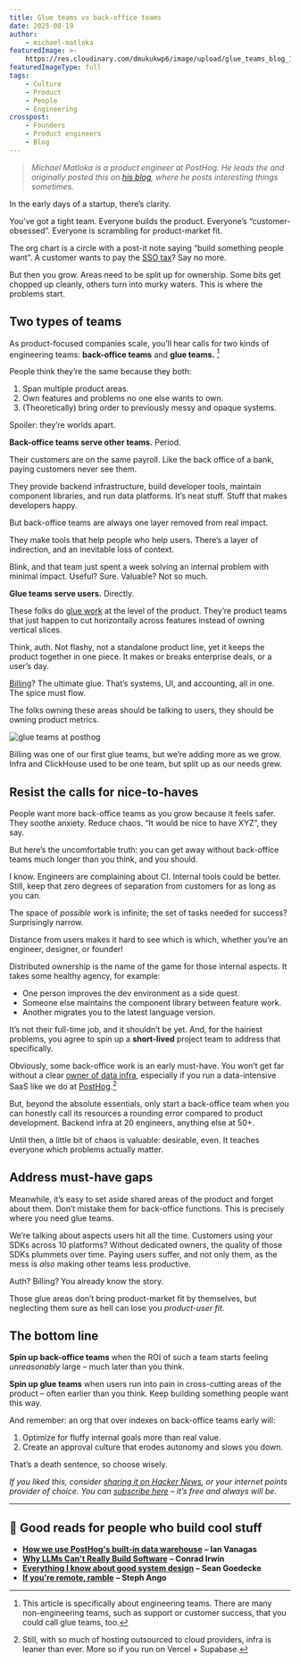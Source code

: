 ```yaml
---
title: Glue teams vs back-office teams
date: 2025-08-19
author:
    - michael-matloka
featuredImage: >-
    https://res.cloudinary.com/dmukukwp6/image/upload/glue_teams_blog_189aa95d56.png
featuredImageType: full
tags:
    - Culture
    - Product
    - People
    - Engineering
crosspost:
    - Founders
    - Product engineers
    - Blog
---
```


> _Michael Matloka is a product engineer at PostHog. He leads the <SmallTeam slug="posthog-ai" /> and originally posted this on [his blog](https://matloka.com?utm_source=newsletter.posthog.com&utm_medium=post&utm_campaign=glue-teams), where he posts interesting things sometimes._

In the early days of a startup, there’s clarity.

You’ve got a tight team. Everyone builds the product. Everyone’s “customer-obsessed”. Everyone is scrambling for product-market fit.

The org chart is a circle with a post-it note saying “build something people want”. A customer wants to pay the [SSO tax](https://sso.tax?utm_source=newsletter.posthog.com&utm_medium=post&utm_campaign=glue-teams)? Say no more.

But then you grow. Areas need to be split up for ownership. Some bits get chopped up cleanly, others turn into murky waters. This is where the problems start.

## Two types of teams

As product-focused companies scale, you’ll hear calls for two kinds of engineering teams: **back-office teams** and **glue teams.** [^1]

People think they’re the same because they both:

1. Span multiple product areas.
2. Own features and problems no one else wants to own.
3. (Theoretically) bring order to previously messy and opaque systems.

Spoiler: they’re worlds apart.

**Back-office teams serve other teams.** Period.

Their customers are on the same payroll. Like the back office of a bank, paying customers never see them.

They provide backend infrastructure, build developer tools, maintain component libraries, and run data platforms. It’s neat stuff. Stuff that makes developers happy.

But back-office teams are always one layer removed from real impact.

They make tools that help people who help users. There’s a layer of indirection, and an inevitable loss of context.

Blink, and that team just spent a week solving an internal problem with minimal impact. Useful? Sure. Valuable? Not so much.

**Glue teams serve users.** Directly.

These folks do [glue work](https://www.noidea.dog/glue?utm_source=newsletter.posthog.com&utm_medium=post&utm_campaign=glue-teams) at the level of the product. They’re product teams that just happen to cut horizontally across features instead of owning vertical slices.

Think, auth. Not flashy, not a standalone product line, yet it keeps the product together in one piece. It makes or breaks enterprise deals, or a user’s day.

[Billing](/teams/billing)? The ultimate glue. That’s systems, UI, and accounting, all in one. The spice must flow.

The folks owning these areas should be talking to users, they should be owning product metrics.

![glue teams at posthog](https://res.cloudinary.com/dmukukwp6/image/upload/glue_teams_20cb9dd81b.png)

<Caption>Billing was one of our first glue teams, but we’re adding more as we grow. Infra and ClickHouse used to be one team, but split up as our needs grew.</Caption>

## Resist the calls for nice-to-haves

People want more back-office teams as you grow because it feels safer. They soothe anxiety. Reduce chaos. “It would be nice to have XYZ”, they say.

But here’s the uncomfortable truth: you can get away without back-office teams much longer than you think, and you should.

I know. Engineers are complaining about CI. Internal tools could be better. Still, keep that zero degrees of separation from customers for as long as you can.

The space of _possible_ work is infinite; the set of tasks needed for success? Surprisingly narrow.

Distance from users makes it hard to see which is which, whether you’re an engineer, designer, or founder!

Distributed ownership is the name of the game for those internal aspects. It takes some healthy agency, for example:

-   One person improves the dev environment as a side quest.
-   Someone else maintains the component library between feature work.
-   Another migrates you to the latest language version.

It’s not their full-time job, and it shouldn’t be yet. And, for the hairiest problems, you agree to spin up a **short-lived** project team to address that specifically.

Obviously, some back-office work is an early must-have. You won’t get far without a clear [owner of data infra](/teams/infrastructure), especially if you run a data-intensive SaaS like we do at [PostHog](/).[^2]

But, beyond the absolute essentials, only start a back-office team when you can honestly call its resources a rounding error compared to product development. Backend infra at 20 engineers, anything else at 50+.

Until then, a little bit of chaos is valuable: desirable, even. It teaches everyone which problems actually matter.

## Address must-have gaps

Meanwhile, it’s easy to set aside shared areas of the product and forget about them. Don’t mistake them for back-office functions. This is precisely where you need glue teams.

We’re talking about aspects users hit all the time. Customers using your SDKs across 10 platforms? Without dedicated owners, the quality of those SDKs plummets over time. Paying users suffer, and not only them, as the mess is _also_ making other teams less productive.

Auth? Billing? You already know the story.

Those glue areas don’t bring product-market fit by themselves, but neglecting them sure as hell can lose you _product-user fit_.

## The bottom line

**Spin up back-office teams** when the ROI of such a team starts feeling _unreasonably_ large – much later than you think.

**Spin up glue teams** when users run into pain in cross-cutting areas of the product – often earlier than you think. Keep building something people want this way.

And remember: an org that over indexes on back-office teams early will:

1. Optimize for fluffy internal goals more than real value.
2. Create an approval culture that erodes autonomy and slows you down.

That’s a death sentence, so choose wisely.

_If you liked this, consider [sharing it on Hacker News](https://news.ycombinator.com/submitlink?u=https://newsletter.posthog.com/p/glue-teams-vs-back-office-teams), or your internet points provider of choice. You can [subscribe here](https://newsletter.posthog.com/subscribe) – it’s free and always will be._

---

## **🧠 Good reads for people who build cool stuff**

-   [**How we use PostHog's built-in data warehouse**](/blog/data-warehouse-at-posthog) **– Ian Vanagas**
-   [**Why LLMs Can't Really Build Software**](https://zed.dev/blog/why-llms-cant-build-software?utm_source=newsletter.posthog.com&utm_medium=post&utm_campaign=glue-teams) **– Conrad Irwin**
-   [**Everything I know about good system design**](https://www.seangoedecke.com/good-system-design?utm_source=newsletter.posthog.com&utm_medium=post&utm_campaign=glue-teams) **– Sean Goedecke**
-   [**If you're remote, ramble**](https://stephango.com/ramblings?utm_source=newsletter.posthog.com&utm_medium=post&utm_campaign=glue-teams) **– Steph Ango**

[^1]: This article is specifically about engineering teams. There are many non-engineering teams, such as support or customer success, that you could call glue teams, too.
[^2]: Still, with so much of hosting outsourced to cloud providers, infra is leaner than ever. More so if you run on Vercel + Supabase.

<NewsletterForm />
